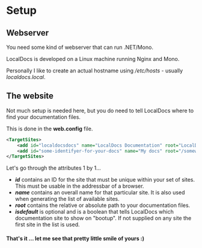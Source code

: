Setup
=====

Webserver
---------
You need some kind of webserver that can run .NET/Mono.

LocalDocs is developed on a Linux machine running Nginx and Mono.

Personally I like to create an actual hostname using */etc/hosts* - usually *localdocs.local*.

The website
-----------
Not much setup is needed here, but you do need to tell LocalDocs where to find your documentation files.

This is done in the **web.config** file.

```xml
<TargetSites>
	<add id="localdocsdocs" name="LocalDocs Documentation" root="LocalDocsDocumentation/" isdefault="true" />
	<add id="some-identifyer-for-your-docs" name="My docs" root="/somewhere/on/your/harddrive/gitclones/project/docs/" />
</TargetSites>
```

Let's go through the attributes 1 by 1...

* **_id_** contains an ID for the site that must be unique within your set of sites. This must be usable in the addressbar of a browser.
* **_name_** contains an overall name for that particular site. It is also used when generating the list of available sites.
* **_root_** contains the relative or absolute path to your documentation files.
* **_isdefault_** is optional and is a boolean that tells LocalDocs which documentation site to show on "bootup". If not supplied on any site
the first site in the list is used.

#### That's it ... let me see that pretty little smile of yours :)